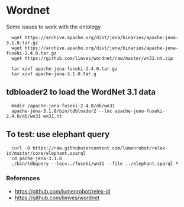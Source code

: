 # Wordnet 
Some issues to work with the ontology

      wget https://archive.apache.org/dist/jena/binaries/apache-jena-3.1.0.tar.gz
      wget https://archive.apache.org/dist/jena/binaries/apache-jena-fuseki-2.4.0.tar.gz
      wget https://github.com/limves/wordnet/raw/master/wn31.nt.zip
      
      tar xzvf apache-jena-fuseki-2.4.0.tar.gz
      tar xzvf apache-jena-3.1.0.tar.g

## tdbloader2 to load the WordNet 3.1 data

      mkdir /apache-jena-fuseki-2.4.0/db/wn31
      apache-jena-3.1.0/bin/tdbloader2 --loc apache-jena-fuseki-2.4.0/db/wn31 wn31.nt

## To test: use elephant query
      curl -O https://raw.githubusercontent.com/lumenrobot/relex-id/master/core/elephant.sparql
      cd pache-jena-3.1.0
      ./bin/tdbquery --loc=../fuseki/wn31 --file ../elephant.sparql º

### References
* https://github.com/lumenrobot/relex-id
* https://github.com/limves/wordnet
